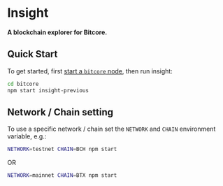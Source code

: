 # Insight

**A blockchain explorer for Bitcore.**

## Quick Start

To get started, first [start a `bitcore` node](../../readme.md), then run insight:

```sh
cd bitcore
npm start insight-previous
```

## Network / Chain setting

To use a specific network / chain set the `NETWORK` and `CHAIN` environment variable, e.g.:

```sh
NETWORK=testnet CHAIN=BCH npm start
```
OR
```sh
NETWORK=mainnet CHAIN=BTX npm start
```
